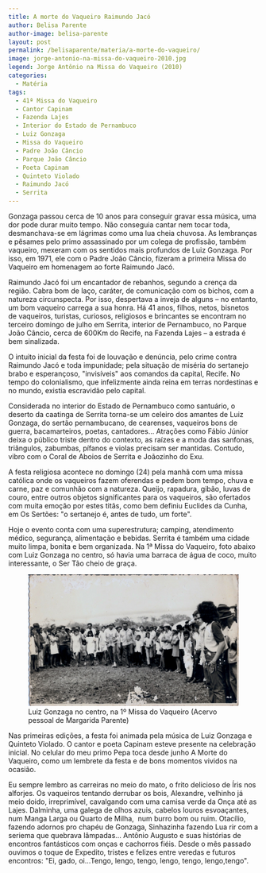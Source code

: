 ```yaml
---
title: A morte do Vaqueiro Raimundo Jacó
author: Belisa Parente
author-image: belisa-parente
layout: post
permalink: /belisaparente/materia/a-morte-do-vaqueiro/
image: jorge-antonio-na-missa-do-vaqueiro-2010.jpg
legend: Jorge Antônio na Missa do Vaqueiro (2010)
categories:
  - Matéria
tags:
  - 41ª Missa do Vaqueiro
  - Cantor Capinam
  - Fazenda Lajes
  - Interior do Estado de Pernambuco
  - Luiz Gonzaga
  - Missa do Vaqueiro
  - Padre João Câncio
  - Parque João Câncio
  - Poeta Capinam
  - Quinteto Violado
  - Raimundo Jacó
  - Serrita
---
```

Gonzaga passou cerca de 10 anos para conseguir gravar essa música, uma dor pode durar muito tempo. Não conseguia cantar nem tocar toda, desmanchava-se em lágrimas como uma lua cheia chuvosa. As lembranças e pêsames pelo primo assassinado por um colega de profissão, também vaqueiro, mexeram com os sentidos mais profundos de Luiz Gonzaga. Por isso, em 1971, ele com o Padre João Câncio, fizeram a primeira Missa do Vaqueiro em homenagem ao forte Raimundo Jacó.

Raimundo Jacó foi um encantador de rebanhos, segundo a crença da região. Cabra bom de laço, caráter, de comunicação com os bichos, com a natureza circunspecta. Por isso, despertava a inveja de alguns – no entanto, um bom vaqueiro carrega a sua honra. Há 41 anos, filhos, netos, bisnetos de vaqueiros, turistas, curiosos, religiosos e brincantes se encontram no terceiro domingo de julho em Serrita, interior de Pernambuco, no Parque João Câncio, cerca de 600Km do Recife, na Fazenda Lajes – a estrada é bem sinalizada.

O intuito inicial da festa foi de louvação e denúncia, pelo crime contra Raimundo Jacó e toda impunidade; pela situação de miséria do sertanejo brabo e esperançoso, "invisíveis" aos comandos da capital, Recife. No tempo do colonialismo, que infelizmente ainda reina em terras nordestinas e no mundo, existia escravidão pelo capital.

Considerada no interior do Estado de Pernambuco como santuário, o deserto da caatinga de Serrita torna-se um celeiro dos amantes de Luiz Gonzaga, do sertão pernambucano, de cearenses, vaqueiros bons de guerra, bacamarteiros, poetas, cantadores… Atrações como Fábio Júnior deixa o público triste dentro do contexto, as raízes e a moda das sanfonas, triângulos, zabumbas, pífanos e violas precisam ser mantidas. Contudo, vibro com o Coral de Aboios de Serrita e Joãozinho do Exu.

A festa religiosa acontece no domingo (24) pela manhã com uma missa católica onde os vaqueiros fazem oferendas e pedem bom tempo, chuva e carne, paz e comunhão com a natureza. Queijo, rapadura, gibão, luvas de couro, entre outros objetos significantes para os vaqueiros, são ofertados com muita emoção por estes titãs, como bem definiu Euclides da Cunha, em Os Sertões: "o sertanejo é, antes de tudo, um forte".

Hoje o evento conta com uma superestrutura; camping, atendimento médico, segurança, alimentação e bebidas. Serrita é também uma cidade muito limpa, bonita e bem organizada. Na 1ª Missa do Vaqueiro, foto abaixo com Luiz Gonzaga no centro, só havia uma barraca de água de coco, muito interessante, o Ser Tão cheio de graça.

<figure>
<img src="https://raw.githubusercontent.com/revistazena/img/master/luiz-gonzaga-no-centro-na-1-missa-do-vaqueiro-acervo-pessoal-de-margarida-parente.jpg" alt="Luiz Gonzaga no centro, na 1º Missa do Vaqueiro (Acervo pessoal de Margarida Parente)" title="Luiz Gonzaga no centro, na 1º Missa do Vaqueiro (Acervo pessoal de Margarida Parente)" />
<figcaption class="legenda">Luiz Gonzaga no centro, na 1º Missa do Vaqueiro (Acervo pessoal de Margarida Parente)</figcaption>
</figure>

Nas primeiras edições, a festa foi animada pela música de Luiz Gonzaga e Quinteto Violado. O cantor e poeta Capinam esteve presente na celebração inicial. No celular do meu primo Pepa toca desde junho A Morte do Vaqueiro, como um lembrete da festa e de bons momentos vividos na ocasião.

Eu sempre lembro as carreiras no meio do mato, o frito delicioso de Íris nos alforjes. Os vaqueiros tentando derrubar os bois, Alexandre, velhinho já meio doido, irreprimível, cavalgando com uma camisa verde da Onça até as Lajes. Dalminha, uma galega de olhos azuis, cabelos louros esvoaçantes, num Manga Larga ou Quarto de Milha,  num burro bom ou ruim. Otacílio, fazendo adornos pro chapéu de Gonzaga, Sinhazinha fazendo Lua rir com a seriema que quebrava lâmpadas… Antônio Augusto e suas histórias de encontros fantásticos com onças e cachorros fiéis. Desde o mês passado ouvimos o toque de Expedito, tristes e felizes entre veredas e futuros encontros: "Ei, gado, oi…Tengo, lengo, tengo, lengo, tengo, lengo,tengo".